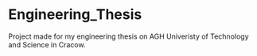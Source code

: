 # Engineering_Thesis
Project made for my engineering thesis on AGH Univeristy of Technology and Science in Cracow.
